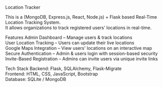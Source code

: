 Location Tracker 

This is a (MongoDB, Express.js, React, Node.js) + Flask based Real-Time Location Tracking System.  
It allows organizations to track registered users' locations in real-time.  

Features
Admin Dashboard – Manage users & track locations  
User Location Tracking – Users can update their live locations  
Google Maps Integration – View users' locations on an interactive map  
Secure Authentication – Admin & users login with session-based security  
Invite-Based Registration – Admins can invite users via unique invite links  

Tech Stack
Backend: Flask, SQLAlchemy, Flask-Migrate  
Frontend: HTML, CSS, JavaScript, Bootstrap  
Database: SQLite / MongoDB  



